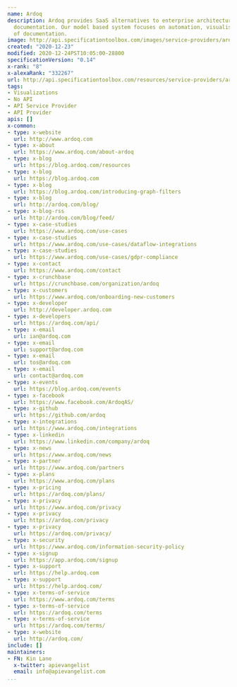 ```yaml
---
name: Ardoq
description: Ardoq provides SaaS alternatives to enterprise architecture and software
  documentation. Our model based system focuses on automation, visualisation and democratisation
  of documentation.
image: http://api.specificationtoolbox.com/images/service-providers/ardoq.jpg
created: "2020-12-23"
modified: 2020-12-24PST10:05:00-28800
specificationVersion: "0.14"
x-rank: "8"
x-alexaRank: "332267"
url: http://api.specificationtoolbox.com/resources/service-providers/ardoq/
tags:
- Visualizations
- No API
- API Service Provider
- API Provider
apis: []
x-common:
- type: x-website
  url: http://www.ardoq.com
- type: x-about
  url: https://www.ardoq.com/about-ardoq
- type: x-blog
  url: https://blog.ardoq.com/resources
- type: x-blog
  url: https://blog.ardoq.com
- type: x-blog
  url: https://blog.ardoq.com/introducing-graph-filters
- type: x-blog
  url: http://ardoq.com/blog/
- type: x-blog-rss
  url: http://ardoq.com/blog/feed/
- type: x-case-studies
  url: https://www.ardoq.com/use-cases
- type: x-case-studies
  url: https://www.ardoq.com/use-cases/dataflow-integrations
- type: x-case-studies
  url: https://www.ardoq.com/use-cases/gdpr-compliance
- type: x-contact
  url: https://www.ardoq.com/contact
- type: x-crunchbase
  url: https://crunchbase.com/organization/ardoq
- type: x-customers
  url: https://www.ardoq.com/onboarding-new-customers
- type: x-developer
  url: http://developer.ardoq.com
- type: x-developers
  url: https://ardoq.com/api/
- type: x-email
  url: ian@ardoq.com
- type: x-email
  url: support@ardoq.com
- type: x-email
  url: tos@ardoq.com
- type: x-email
  url: contact@ardoq.com
- type: x-events
  url: https://blog.ardoq.com/events
- type: x-facebook
  url: https://www.facebook.com/ArdoqAS/
- type: x-github
  url: https://github.com/ardoq
- type: x-integrations
  url: https://www.ardoq.com/integrations
- type: x-linkedin
  url: https://www.linkedin.com/company/ardoq
- type: x-news
  url: https://www.ardoq.com/news
- type: x-partner
  url: https://www.ardoq.com/partners
- type: x-plans
  url: https://www.ardoq.com/plans
- type: x-pricing
  url: https://ardoq.com/plans/
- type: x-privacy
  url: https://www.ardoq.com/privacy
- type: x-privacy
  url: https://ardoq.com/privacy
- type: x-privacy
  url: https://ardoq.com/privacy/
- type: x-security
  url: https://www.ardoq.com/information-security-policy
- type: x-signup
  url: https://app.ardoq.com/signup
- type: x-support
  url: https://help.ardoq.com
- type: x-support
  url: https://help.ardoq.com/
- type: x-terms-of-service
  url: https://www.ardoq.com/terms
- type: x-terms-of-service
  url: https://ardoq.com/terms
- type: x-terms-of-service
  url: https://ardoq.com/terms/
- type: x-website
  url: http://ardoq.com/
include: []
maintainers:
- FN: Kin Lane
  x-twitter: apievangelist
  email: info@apievangelist.com
...
```


